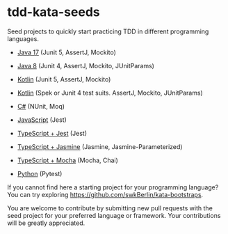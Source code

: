 # tdd-kata-seeds
Seed projects to quickly start practicing TDD in different programming languages.

- [Java 17](java17-junit5)
 (Junit 5, AssertJ, Mockito)

- [Java 8](https://github.com/paucls/java-gradle-kata-seed)
 (Junit 4, AssertJ, Mockito, JUnitParams)

- [Kotlin](kotlin-junit5)
 (Junit 5, AssertJ, Mockito)

- [Kotlin](https://github.com/paucls/kotlin-spek-kata-seed)
 (Spek or Junit 4 test suits. AssertJ, Mockito, JUnitParams)

- [C#](/csharp-nunit)
 (NUnit, Moq)

- [JavaScript](/javascript-jest)
 (Jest)

- [TypeScript + Jest](/typescript-jest)
 (Jest)

- [TypeScript + Jasmine](/typescript-jasmine)
 (Jasmine, Jasmine-Parameterized)

- [TypeScript + Mocha](https://github.com/paucls/typescript-mocha-kata-seed)
 (Mocha, Chai)

- [Python](/python-pytest)
(Pytest)

If you cannot find here a starting project for your programming language? You can try exploring https://github.com/swkBerlin/kata-bootstraps.

You are welcome to contribute by submitting new pull requests with the seed project for your preferred language or framework. Your contributions will be greatly appreciated.
